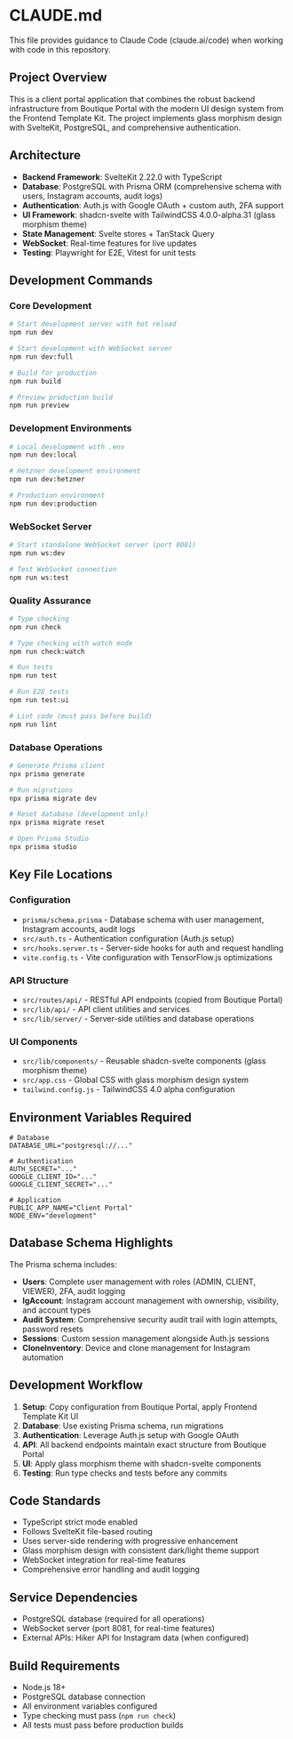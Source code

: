 # CLAUDE.md

This file provides guidance to Claude Code (claude.ai/code) when working with code in this repository.

## Project Overview
This is a client portal application that combines the robust backend infrastructure from Boutique Portal with the modern UI design system from the Frontend Template Kit. The project implements glass morphism design with SvelteKit, PostgreSQL, and comprehensive authentication.

## Architecture
- **Backend Framework**: SvelteKit 2.22.0 with TypeScript
- **Database**: PostgreSQL with Prisma ORM (comprehensive schema with users, Instagram accounts, audit logs)
- **Authentication**: Auth.js with Google OAuth + custom auth, 2FA support
- **UI Framework**: shadcn-svelte with TailwindCSS 4.0.0-alpha.31 (glass morphism theme)
- **State Management**: Svelte stores + TanStack Query
- **WebSocket**: Real-time features for live updates
- **Testing**: Playwright for E2E, Vitest for unit tests

## Development Commands

### Core Development
```bash
# Start development server with hot reload
npm run dev

# Start development with WebSocket server
npm run dev:full

# Build for production
npm run build

# Preview production build
npm run preview
```

### Development Environments
```bash
# Local development with .env
npm run dev:local

# Hetzner development environment
npm run dev:hetzner

# Production environment
npm run dev:production
```

### WebSocket Server
```bash
# Start standalone WebSocket server (port 8081)
npm run ws:dev

# Test WebSocket connection
npm run ws:test
```

### Quality Assurance
```bash
# Type checking
npm run check

# Type checking with watch mode
npm run check:watch

# Run tests
npm run test

# Run E2E tests
npm run test:ui

# Lint code (must pass before build)
npm run lint
```

### Database Operations
```bash
# Generate Prisma client
npx prisma generate

# Run migrations
npx prisma migrate dev

# Reset database (development only)
npx prisma migrate reset

# Open Prisma Studio
npx prisma studio
```

## Key File Locations

### Configuration
- `prisma/schema.prisma` - Database schema with user management, Instagram accounts, audit logs
- `src/auth.ts` - Authentication configuration (Auth.js setup)
- `src/hooks.server.ts` - Server-side hooks for auth and request handling
- `vite.config.ts` - Vite configuration with TensorFlow.js optimizations

### API Structure
- `src/routes/api/` - RESTful API endpoints (copied from Boutique Portal)
- `src/lib/api/` - API client utilities and services
- `src/lib/server/` - Server-side utilities and database operations

### UI Components
- `src/lib/components/` - Reusable shadcn-svelte components (glass morphism theme)
- `src/app.css` - Global CSS with glass morphism design system
- `tailwind.config.js` - TailwindCSS 4.0 alpha configuration

## Environment Variables Required
```env
# Database
DATABASE_URL="postgresql://..."

# Authentication
AUTH_SECRET="..."
GOOGLE_CLIENT_ID="..."
GOOGLE_CLIENT_SECRET="..."

# Application
PUBLIC_APP_NAME="Client Portal"
NODE_ENV="development"
```

## Database Schema Highlights
The Prisma schema includes:
- **Users**: Complete user management with roles (ADMIN, CLIENT, VIEWER), 2FA, audit logging
- **IgAccount**: Instagram account management with ownership, visibility, and account types
- **Audit System**: Comprehensive security audit trail with login attempts, password resets
- **Sessions**: Custom session management alongside Auth.js sessions
- **CloneInventory**: Device and clone management for Instagram automation

## Development Workflow

1. **Setup**: Copy configuration from Boutique Portal, apply Frontend Template Kit UI
2. **Database**: Use existing Prisma schema, run migrations
3. **Authentication**: Leverage Auth.js setup with Google OAuth
4. **API**: All backend endpoints maintain exact structure from Boutique Portal
5. **UI**: Apply glass morphism theme with shadcn-svelte components
6. **Testing**: Run type checks and tests before any commits

## Code Standards
- TypeScript strict mode enabled
- Follows SvelteKit file-based routing
- Uses server-side rendering with progressive enhancement
- Glass morphism design with consistent dark/light theme support
- WebSocket integration for real-time features
- Comprehensive error handling and audit logging

## Service Dependencies
- PostgreSQL database (required for all operations)
- WebSocket server (port 8081, for real-time features)
- External APIs: Hiker API for Instagram data (when configured)

## Build Requirements
- Node.js 18+
- PostgreSQL database connection
- All environment variables configured
- Type checking must pass (`npm run check`)
- All tests must pass before production builds